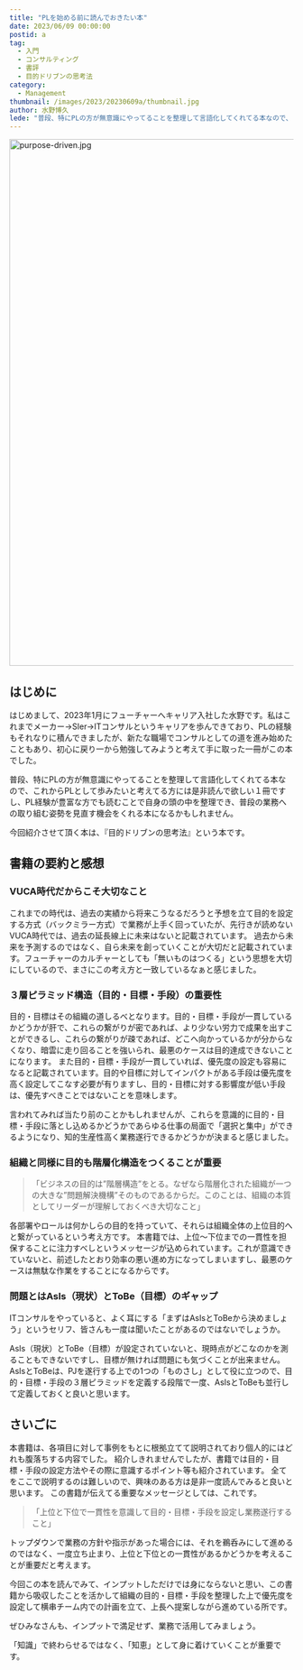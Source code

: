 ```yaml
---
title: "PLを始める前に読んでおきたい本"
date: 2023/06/09 00:00:00
postid: a
tag:
  - 入門
  - コンサルティング
  - 書評
  - 目的ドリブンの思考法
category:
  - Management
thumbnail: /images/2023/20230609a/thumbnail.jpg
author: 水野博久
lede: "普段、特にPLの方が無意識にやってることを整理して言語化してくれてる本なので、これからPLとして歩みたいと考えてる方には是非読んで欲しい１冊ですし、PL経験が豊富な方でも読むことで自身の頭の中を整理でき..."
---
```


<img src="/images/2023/20230609a/purpose-driven.jpg" alt="purpose-driven.jpg" width="600" height="934" loading="lazy">

## はじめに

はじめまして、2023年1月にフューチャーへキャリア入社した水野です。私はこれまでメーカー→SIer→ITコンサルというキャリアを歩んできており、PLの経験もそれなりに積んできましたが、新たな職場でコンサルとしての道を進み始めたこともあり、初心に戻り一から勉強してみようと考えて手に取った一冊がこの本でした。

普段、特にPLの方が無意識にやってることを整理して言語化してくれてる本なので、これからPLとして歩みたいと考えてる方には是非読んで欲しい１冊ですし、PL経験が豊富な方でも読むことで自身の頭の中を整理でき、普段の業務への取り組む姿勢を見直す機会をくれる本になるかもしれません。

今回紹介させて頂く本は、『目的ドリブンの思考法』という本です。

## 書籍の要約と感想

### VUCA時代だからこそ大切なこと

これまでの時代は、過去の実績から将来こうなるだろうと予想を立て目的を設定する方式（バックミラー方式）で業務が上手く回っていたが、先行きが読めないVUCA時代では、過去の延長線上に未来はないと記載されています。
過去から未来を予測するのではなく、自ら未来を創っていくことが大切だと記載されています。フューチャーのカルチャーとしても「無いものはつくる」という思想を大切にしているので、まさにこの考え方と一致しているなぁと感じました。

### ３層ピラミッド構造（目的・目標・手段）の重要性

目的・目標はその組織の道しるべとなります。目的・目標・手段が一貫しているかどうかが肝で、これらの繋がりが密であれば、より少ない労力で成果を出すことができるし、これらの繋がりが疎であれば、どこへ向かっているかが分からなくなり、暗雲に走り回ることを強いられ、最悪のケースは目的達成できないことになります。
また目的・目標・手段が一貫していれば、優先度の設定も容易になると記載されています。目的や目標に対してインパクトがある手段は優先度を高く設定してこなす必要が有りますし、目的・目標に対する影響度が低い手段は、優先すべきことではないことを意味します。

言われてみれば当たり前のことかもしれませんが、これらを意識的に目的・目標・手段に落とし込めるかどうかであらゆる仕事の局面で「選択と集中」ができるようになり、知的生産性高く業務遂行できるかどうかが決まると感じました。

### 組織と同様に目的も階層化構造をつくることが重要

>「ビジネスの目的は”階層構造”をとる。なぜなら階層化された組織が一つの大きな”問題解決機構”そのものであるからだ。このことは、組織の本質としてリーダーが理解しておくべき大切なこと」

各部署やロールは何かしらの目的を持っていて、それらは組織全体の上位目的へと繋がっているという考え方です。
本書籍では、上位～下位までの一貫性を担保することに注力すべしというメッセージが込められています。これが意識できていないと、前述したとおり効率の悪い進め方になってしまいますし、最悪のケースは無駄な作業をすることになるからです。

### 問題とはAsIs（現状）とToBe（目標）のギャップ

ITコンサルをやっていると、よく耳にする「まずはAsIsとToBeから決めましょう」というセリフ、皆さんも一度は聞いたことがあるのではないでしょうか。

AsIs（現状）とToBe（目標）が設定されていないと、現時点がどこなのかを測ることもできないですし、目標が無ければ問題にも気づくことが出来ません。AsIsとToBeは、PJを遂行する上での1つの「ものさし」として役に立つので、目的・目標・手段の３層ピラミッドを定義する段階で一度、AsIsとToBeも並行して定義しておくと良いと思います。

## さいごに

本書籍は、各項目に対して事例をもとに根拠立てて説明されており個人的にはどれも腹落ちする内容でした。
紹介しきれませんでしたが、書籍では目的・目標・手段の設定方法やその際に意識するポイント等も紹介されています。
全てをここで説明するのは難しいので、興味のある方は是非一度読んでみると良いと思います。
この書籍が伝えてる重要なメッセージとしては、これです。

> 「上位と下位で一貫性を意識して目的・目標・手段を設定し業務遂行すること」

トップダウンで業務の方針や指示があった場合には、それを鵜呑みにして進めるのではなく、一度立ち止まり、上位と下位との一貫性があるかどうかを考えることが重要だと考えます。

今回この本を読んでみて、インプットしただけでは身にならないと思い、この書籍から吸収したことを活かして組織の目的・目標・手段を整理した上で優先度を設定して横串チーム内での計画を立て、上長へ提案しながら進めている所です。

ぜひみなさんも、インプットで満足せず、業務で活用してみましょう。

「知識」で終わらせるではなく、「知恵」として身に着けていくことが重要です。

